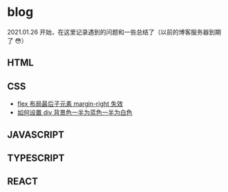 # blog

2021.01.26 开始，在这里记录遇到的问题和一些总结了（以前的博客服务器到期了 😳）

## HTML

## CSS

- [flex 布局最后子元素 margin-right 失效](./CSS/flex布局最后子元素margin-right失效.md)
- [如何设置 div 背景色一半为蓝色一半为白色](./CSS/如何设置div背景色一半为蓝色一半为白色.md)

## JAVASCRIPT

## TYPESCRIPT

## REACT
